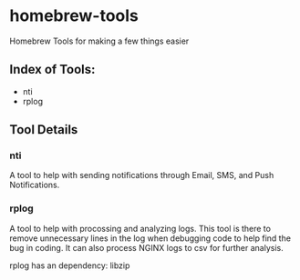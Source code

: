 # homebrew-tools
Homebrew Tools for making a few things easier

## Index of Tools:
- nti
- rplog

## Tool Details
### nti
A tool to help with sending notifications through Email, SMS, and Push Notifications.

### rplog
A tool to help with procossing and analyzing logs. This tool is there to remove unnecessary lines in the log when debugging code to help find the bug in coding. It can also process NGINX logs to csv for further analysis.

rplog has an dependency: libzip
